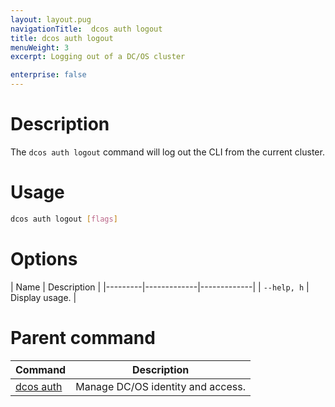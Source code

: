 ```yaml
---
layout: layout.pug
navigationTitle:  dcos auth logout
title: dcos auth logout
menuWeight: 3
excerpt: Logging out of a DC/OS cluster

enterprise: false
---
```



# Description
The `dcos auth logout` command will log out the CLI from the current cluster.

# Usage

```bash
dcos auth logout [flags] 
```
# Options

| Name |  Description |
|---------|-------------|-------------|
| `--help, h`   | Display usage. |

# Parent command

| Command | Description |
|---------|-------------|
| [dcos auth](/1.12/cli/command-reference/dcos-auth/) |  Manage DC/OS identity and access. |

